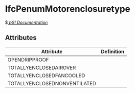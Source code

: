 IfcPenumMotorenclosuretype
==========================
$[ _bSI
Documentation_](https://standards.buildingsmart.org/IFC/DEV/IFC4_2/FINAL/HTML/schema//pset/penum_motorenclosuretype.htm)


Attributes
----------
| Attribute                    | Definition   |
|------------------------------|--------------|
| OPENDRIPPROOF                |              |
| TOTALLYENCLOSEDAIROVER       |              |
| TOTALLYENCLOSEDFANCOOLED     |              |
| TOTALLYENCLOSEDNONVENTILATED |              |
